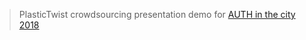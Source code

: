 > PlasticTwist crowdsourcing presentation demo for [AUTH in the city 2018](https://www.auth.gr/auth-in-the-city)
